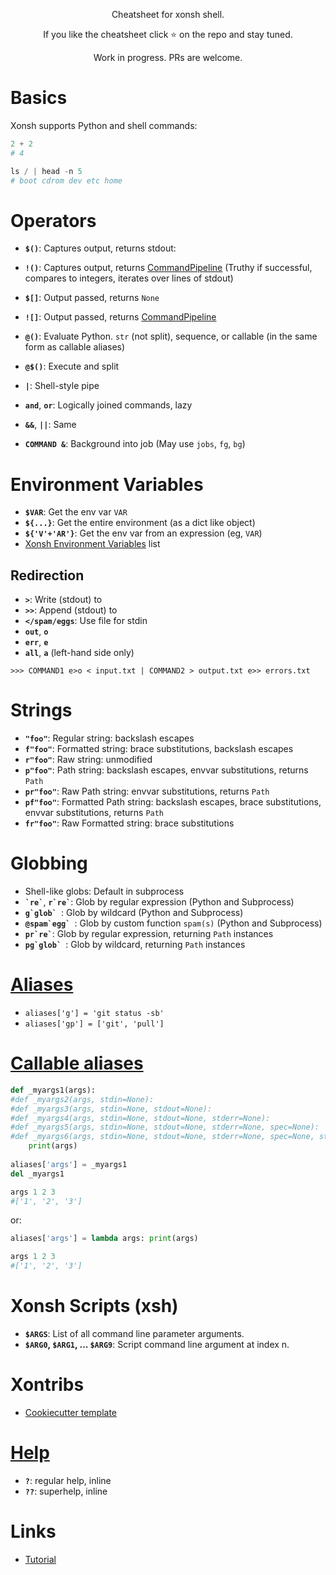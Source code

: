<p align="center">
Cheatsheet for xonsh shell.
</p>

<p align="center">
If you like the cheatsheet click ⭐ on the repo and stay tuned.
</p>

<p align="center">
Work in progress. PRs are welcome.
</p>

# Basics
Xonsh supports Python and shell commands:
```python
2 + 2
# 4

ls / | head -n 5
# boot cdrom dev etc home
```

# Operators

* **`$()`**: Captures output, returns stdout:
* **`!()`**: Captures output, returns [CommandPipeline](http://xon.sh/api/proc.html#xonsh.proc.CommandPipeline)
  (Truthy if successful, compares to integers, iterates over lines of stdout)
* **`$[]`**: Output passed, returns `None`
* **`![]`**: Output passed, returns [CommandPipeline](http://xon.sh/api/proc.html#xonsh.proc.CommandPipeline)
* **`@()`**: Evaluate Python. `str` (not split), sequence, or callable (in the same form as callable aliases)
* **`@$()`**: Execute and split

* **`|`**: Shell-style pipe
* **`and`**, **`or`**: Logically joined commands, lazy
* **`&&`**, **`||`**: Same

* **`COMMAND &`**: Background into job (May use `jobs`, `fg`, `bg`)

# Environment Variables
* **`$VAR`**: Get the env var `VAR`
* **`${...}`**: Get the entire environment (as a dict like object)
* **`${'V'+'AR'}`**: Get the env var from an expression (eg, `VAR`)
* [Xonsh Environment Variables](http://xon.sh/envvars.html) list

## Redirection
* **`>`**: Write (stdout) to
* **`>>`**: Append (stdout) to
* **`</spam/eggs`**: Use file for stdin
* **`out`**, **`o`**
* **`err`**, **`e`**
* **`all`**, **`a`** (left-hand side only)

```
>>> COMMAND1 e>o < input.txt | COMMAND2 > output.txt e>> errors.txt
```

# Strings

* **`"foo"`**: Regular string: backslash escapes
* **`f"foo"`**: Formatted string: brace substitutions, backslash escapes
* **`r"foo"`**: Raw string: unmodified
* **`p"foo"`**: Path string: backslash escapes, envvar substitutions, returns `Path`
* **`pr"foo"`**: Raw Path string: envvar substitutions, returns `Path`
* **`pf"foo"`**: Formatted Path string: backslash escapes, brace substitutions, envvar substitutions, returns `Path`
* **`fr"foo"`**: Raw Formatted string: brace substitutions

# Globbing
* Shell-like globs: Default in subprocess
* **`` `re` ``**, **`` r`re` ``**: Glob by regular expression (Python and Subprocess)
* **``g`glob` ``**: Glob by wildcard (Python and Subprocess)
* **``@spam`egg` ``**: Glob by custom function `spam(s)` (Python and Subprocess)
* **`` pr`re` ``**: Glob by regular expression, returning `Path` instances
* **``pg`glob` ``**: Glob by wildcard, returning `Path` instances

# [Aliases](https://xon.sh/tutorial.html#aliases)
* `aliases['g'] = 'git status -sb'`
* `aliases['gp'] = ['git', 'pull']`

# [Callable aliases](https://xon.sh/tutorial.html#callable-aliases)

```python
def _myargs1(args):
#def _myargs2(args, stdin=None):
#def _myargs3(args, stdin=None, stdout=None):
#def _myargs4(args, stdin=None, stdout=None, stderr=None):
#def _myargs5(args, stdin=None, stdout=None, stderr=None, spec=None):
#def _myargs6(args, stdin=None, stdout=None, stderr=None, spec=None, stack=None):
    print(args)
    
aliases['args'] = _myargs1
del _myargs1

args 1 2 3
#['1', '2', '3']
```
or:
```python
aliases['args'] = lambda args: print(args)

args 1 2 3
#['1', '2', '3']
```

# Xonsh Scripts (xsh)
* **`$ARGS`**: List of all command line parameter arguments.
* **`$ARG0`, `$ARG1`, ... `$ARG9`**: Script command line argument at index n.

# Xontribs
* [Cookiecutter template](https://github.com/xonsh/xontrib-cookiecutter)

# [Help](https://xon.sh/tutorial.html#help-superhelp-with)
* **`?`**: regular help, inline
* **`??`**: superhelp, inline

# Links
* [Tutorial](https://xon.sh/tutorial.html)
